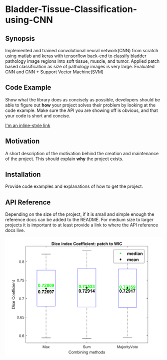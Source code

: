# Bladder-Tissue-Classification-using-CNN
## Synopsis

Implemented and trained convolutional neural network(CNN) from scratch using matlab and keras with tensorflow
back-end to classify bladder pathology image regions into soft tissue, muscle, and tumor. Applied patch based classification as size of pathology images is very large. Evaluated CNN and CNN + Support Vector Machine(SVM)

## Code Example

Show what the library does as concisely as possible, developers should be able to figure out **how** your project solves their problem by looking at the code example. Make sure the API you are showing off is obvious, and that your code is short and concise.

[I'm an inline-style link](https://www.google.com)

## Motivation

A short description of the motivation behind the creation and maintenance of the project. This should explain **why** the project exists.

## Installation

Provide code examples and explanations of how to get the project.

## API Reference

Depending on the size of the project, if it is small and simple enough the reference docs can be added to the README. For medium size to larger projects it is important to at least provide a link to where the API reference docs live.


![alt text](confusionMatric_ROC_and_DSC/DC_boxplot.png "Description goes here")
